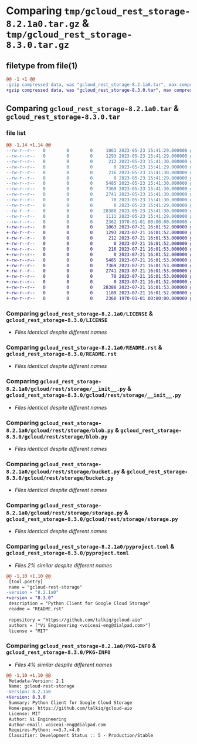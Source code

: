 # Comparing `tmp/gcloud_rest_storage-8.2.1a0.tar.gz` & `tmp/gcloud_rest_storage-8.3.0.tar.gz`

## filetype from file(1)

```diff
@@ -1 +1 @@
-gzip compressed data, was "gcloud_rest_storage-8.2.1a0.tar", max compression
+gzip compressed data, was "gcloud_rest_storage-8.3.0.tar", max compression
```

## Comparing `gcloud_rest_storage-8.2.1a0.tar` & `gcloud_rest_storage-8.3.0.tar`

### file list

```diff
@@ -1,14 +1,14 @@
--rw-r--r--   0        0        0     1063 2023-05-23 15:41:29.000000 gcloud_rest_storage-8.2.1a0/LICENSE
--rw-r--r--   0        0        0     1293 2023-05-23 15:41:29.000000 gcloud_rest_storage-8.2.1a0/README.rst
--rw-r--r--   0        0        0      212 2023-05-23 15:41:30.000000 gcloud_rest_storage-8.2.1a0/gcloud/__init__.py
--rw-r--r--   0        0        0        0 2023-05-23 15:41:29.000000 gcloud_rest_storage-8.2.1a0/gcloud/py.typed
--rw-r--r--   0        0        0      216 2023-05-23 15:41:30.000000 gcloud_rest_storage-8.2.1a0/gcloud/rest/__init__.py
--rw-r--r--   0        0        0        0 2023-05-23 15:41:29.000000 gcloud_rest_storage-8.2.1a0/gcloud/rest/py.typed
--rw-r--r--   0        0        0     5485 2023-05-23 15:41:30.000000 gcloud_rest_storage-8.2.1a0/gcloud/rest/storage/__init__.py
--rw-r--r--   0        0        0     7369 2023-05-23 15:41:30.000000 gcloud_rest_storage-8.2.1a0/gcloud/rest/storage/blob.py
--rw-r--r--   0        0        0     2741 2023-05-23 15:41:30.000000 gcloud_rest_storage-8.2.1a0/gcloud/rest/storage/bucket.py
--rw-r--r--   0        0        0       70 2023-05-23 15:41:30.000000 gcloud_rest_storage-8.2.1a0/gcloud/rest/storage/constants.py
--rw-r--r--   0        0        0        0 2023-05-23 15:41:29.000000 gcloud_rest_storage-8.2.1a0/gcloud/rest/storage/py.typed
--rw-r--r--   0        0        0    28388 2023-05-23 15:41:30.000000 gcloud_rest_storage-8.2.1a0/gcloud/rest/storage/storage.py
--rw-r--r--   0        0        0     1111 2023-05-23 15:41:29.000000 gcloud_rest_storage-8.2.1a0/pyproject.toml
--rw-r--r--   0        0        0     2362 1970-01-01 00:00:00.000000 gcloud_rest_storage-8.2.1a0/PKG-INFO
+-rw-r--r--   0        0        0     1063 2023-07-21 16:01:52.000000 gcloud_rest_storage-8.3.0/LICENSE
+-rw-r--r--   0        0        0     1293 2023-07-21 16:01:52.000000 gcloud_rest_storage-8.3.0/README.rst
+-rw-r--r--   0        0        0      212 2023-07-21 16:01:53.000000 gcloud_rest_storage-8.3.0/gcloud/__init__.py
+-rw-r--r--   0        0        0        0 2023-07-21 16:01:52.000000 gcloud_rest_storage-8.3.0/gcloud/py.typed
+-rw-r--r--   0        0        0      216 2023-07-21 16:01:53.000000 gcloud_rest_storage-8.3.0/gcloud/rest/__init__.py
+-rw-r--r--   0        0        0        0 2023-07-21 16:01:52.000000 gcloud_rest_storage-8.3.0/gcloud/rest/py.typed
+-rw-r--r--   0        0        0     5485 2023-07-21 16:01:53.000000 gcloud_rest_storage-8.3.0/gcloud/rest/storage/__init__.py
+-rw-r--r--   0        0        0     7369 2023-07-21 16:01:53.000000 gcloud_rest_storage-8.3.0/gcloud/rest/storage/blob.py
+-rw-r--r--   0        0        0     2741 2023-07-21 16:01:53.000000 gcloud_rest_storage-8.3.0/gcloud/rest/storage/bucket.py
+-rw-r--r--   0        0        0       70 2023-07-21 16:01:53.000000 gcloud_rest_storage-8.3.0/gcloud/rest/storage/constants.py
+-rw-r--r--   0        0        0        0 2023-07-21 16:01:52.000000 gcloud_rest_storage-8.3.0/gcloud/rest/storage/py.typed
+-rw-r--r--   0        0        0    28388 2023-07-21 16:01:53.000000 gcloud_rest_storage-8.3.0/gcloud/rest/storage/storage.py
+-rw-r--r--   0        0        0     1109 2023-07-21 16:01:52.000000 gcloud_rest_storage-8.3.0/pyproject.toml
+-rw-r--r--   0        0        0     2360 1970-01-01 00:00:00.000000 gcloud_rest_storage-8.3.0/PKG-INFO
```

### Comparing `gcloud_rest_storage-8.2.1a0/LICENSE` & `gcloud_rest_storage-8.3.0/LICENSE`

 * *Files identical despite different names*

### Comparing `gcloud_rest_storage-8.2.1a0/README.rst` & `gcloud_rest_storage-8.3.0/README.rst`

 * *Files identical despite different names*

### Comparing `gcloud_rest_storage-8.2.1a0/gcloud/rest/storage/__init__.py` & `gcloud_rest_storage-8.3.0/gcloud/rest/storage/__init__.py`

 * *Files identical despite different names*

### Comparing `gcloud_rest_storage-8.2.1a0/gcloud/rest/storage/blob.py` & `gcloud_rest_storage-8.3.0/gcloud/rest/storage/blob.py`

 * *Files identical despite different names*

### Comparing `gcloud_rest_storage-8.2.1a0/gcloud/rest/storage/bucket.py` & `gcloud_rest_storage-8.3.0/gcloud/rest/storage/bucket.py`

 * *Files identical despite different names*

### Comparing `gcloud_rest_storage-8.2.1a0/gcloud/rest/storage/storage.py` & `gcloud_rest_storage-8.3.0/gcloud/rest/storage/storage.py`

 * *Files identical despite different names*

### Comparing `gcloud_rest_storage-8.2.1a0/pyproject.toml` & `gcloud_rest_storage-8.3.0/pyproject.toml`

 * *Files 2% similar despite different names*

```diff
@@ -1,10 +1,10 @@
 [tool.poetry]
 name = "gcloud-rest-storage"
-version = "8.2.1a0"
+version = "8.3.0"
 description = "Python Client for Google Cloud Storage"
 readme = "README.rst"
 
 repository = "https://github.com/talkiq/gcloud-aio"
 authors = ["Vi Engineering <voiceai-eng@dialpad.com>"]
 license = "MIT"
```

### Comparing `gcloud_rest_storage-8.2.1a0/PKG-INFO` & `gcloud_rest_storage-8.3.0/PKG-INFO`

 * *Files 4% similar despite different names*

```diff
@@ -1,10 +1,10 @@
 Metadata-Version: 2.1
 Name: gcloud-rest-storage
-Version: 8.2.1a0
+Version: 8.3.0
 Summary: Python Client for Google Cloud Storage
 Home-page: https://github.com/talkiq/gcloud-aio
 License: MIT
 Author: Vi Engineering
 Author-email: voiceai-eng@dialpad.com
 Requires-Python: >=3.7,<4.0
 Classifier: Development Status :: 5 - Production/Stable
```

